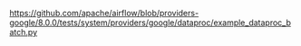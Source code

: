 https://github.com/apache/airflow/blob/providers-google/8.0.0/tests/system/providers/google/dataproc/example_dataproc_batch.py

